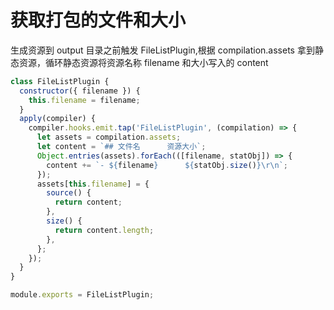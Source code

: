 # 获取打包的文件和大小

生成资源到 output 目录之前触发 FileListPlugin,根据 compilation.assets 拿到静态资源，循环静态资源将资源名称 filename 和大小写入的 content

```js
class FileListPlugin {
  constructor({ filename }) {
    this.filename = filename;
  }
  apply(compiler) {
    compiler.hooks.emit.tap('FileListPlugin', (compilation) => {
      let assets = compilation.assets;
      let content = `## 文件名      资源大小`;
      Object.entries(assets).forEach(([filename, statObj]) => {
        content += `- ${filename}      ${statObj.size()}\r\n`;
      });
      assets[this.filename] = {
        source() {
          return content;
        },
        size() {
          return content.length;
        },
      };
    });
  }
}

module.exports = FileListPlugin;
```
